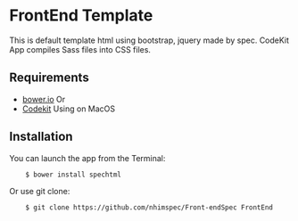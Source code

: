 FrontEnd Template
=============

This is default template html using bootstrap, jquery made by spec.
CodeKit App compiles Sass files into CSS files.


Requirements
------------

  * [bower.io](https://bower.io/) Or
  * [Codekit](https://codekitapp.com/) Using on MacOS

Installation
------------

You can launch the app from the Terminal:

```bash
    $ bower install spechtml
```

Or use git clone:

```bash
    $ git clone https://github.com/nhimspec/Front-endSpec FrontEnd
```